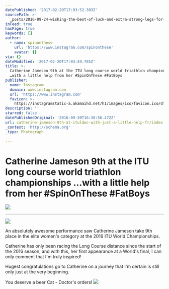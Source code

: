 ```yaml
---
datePublished: '2017-02-20T17:03:52.303Z'
sourcePath: >-
  _posts/2016-09-24-wishing-the-best-of-luck-and-extra-strong-legs-for-catherin.md
inFeed: true
hasPage: true
keywords: []
author:
  - name: spinonthese
    url: 'https://www.instagram.com/spinonthese'
    avatar: {}
via: {}
dateModified: '2017-02-20T17:03:49.785Z'
title: >-
  Catherine Jameson 9th at the ITU long course world triathlon championships
  …with a little help from her #SpinOnThese #FatBoys
publisher:
  name: Instagram
  domain: www.instagram.com
  url: 'https://www.instagram.com'
  favicon: >-
    https://instagramstatic-a.akamaihd.net/h1/images/ico/favicon.ico/dfa85bb1fd63.ico
description: ''
starred: false
datePublishedOriginal: '2016-09-30T16:38:56.472Z'
url: catherine-jameson-9th-at-ituldwc-with-just-a-little-help-fr/index.html
_context: 'http://schema.org'
_type: Photograph

---
```

# Catherine Jameson 9th at the ITU long course world triathlon championships ...with a little help from her \#SpinOnThese \#FatBoys
![](https://s3-us-west-2.amazonaws.com/the-grid-img/p/1859e5eb52f952c2237b49233b2055f4eff14d8c.jpg)

---

![](https://the-grid-user-content.s3-us-west-2.amazonaws.com/b98f8bb3-82db-4dda-bfaa-4597b38c1d28.jpg)

An absolutely awesome performance saw Catherine Jameson take 9th place in the elite women's category at the 2016 ITU World Championships.

Catherine has only been racing the Long Course distance since the start of the 2016 season, and with this, her first appearance at a World's final, I can only comment that I'm truly inspired!

Hugest congratulations go to Catherine on a journey that I'm certain is still only just at the very beginning.

You deserve a beer Cat - Doctor's orders!
![](https://s3-us-west-2.amazonaws.com/the-grid-img/p/6e01965721c2047f4c9322ce5220e4f03f76c167.jpg)